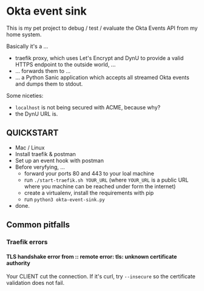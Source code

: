 # Okta event sink

This is my pet project to debug / test / evaluate the Okta Events API from my home system.

Basically it's a ...

* traefik proxy, which uses Let's Encrypt and DynU to provide a valid HTTPS endpoint to the outside world, ...
* ... forwards them to ...
* ... a Python Sanic application which accepts all streamed Okta events and dumps them to stdout.

Some niceties:

* `localhost` is not being secured with ACME, because why?
* the DynU URL is.

## QUICKSTART

* Mac / Linux
* Install traefik & postman
* Set up an event hook with postman
* Before veryfying, ...
    * forward your ports 80 and 443 to your loal machine
    * run `./start-traefik.sh YOUR_URL` (where `YOUR_URL` is a public URL where you machine can be reached under form the internet)
    * create a virtualenv, install the requirements with pip
    * run `python3 okta-event-sink.py`
* done.

## Common pitfalls

### Traefik errors

#### TLS handshake error from <some-ip>:<some-port>: remote error: tls: unknown certificate authority

Your CLIENT cut the connection. If it's curl, try `--insecure` so the certificate validation does not fail.